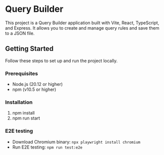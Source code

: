 # Query Builder

This project is a Query Builder application built with Vite, React, TypeScript, and Express. It allows you to create and manage query rules and save them to a JSON file.

## Getting Started

Follow these steps to set up and run the project locally.

### Prerequisites

- Node.js (20.12 or higher)
- npm (v10.5 or higher)

### Installation

1. npm install
2. npm run start

### E2E testing

- Download Chromium binary: `npx playwright install chromium`
- Run E2E testing: `npm run test:e2e`


